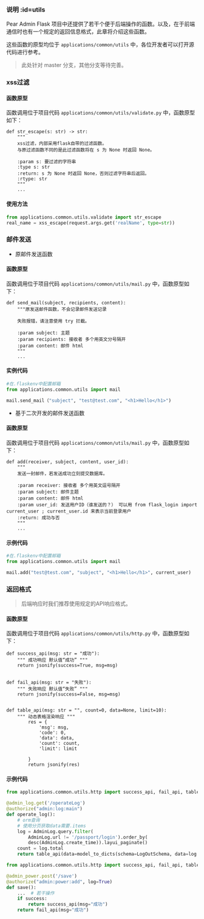 ### 说明 :id=utils

Pear Admin Flask 项目中还提供了若干个便于后端操作的函数。以及，在于前端通信时也有一个规定的返回信息格式，此章将介绍这些函数。

这些函数的原型均位于 ```applications/common/utils``` 中，各位开发者可以打开源代码进行参考。

> 此处针对 master 分支，其他分支等待完善。

### xss过滤

#### 函数原型

函数调用位于项目代码 ```applications/common/utils/validate.py``` 中，函数原型如下：

```
def str_escape(s: str) -> str:
    """
    xss过滤，内部采用flask自带的过滤函数。
    与原过滤函数不同的是此过滤函数将在 s 为 None 时返回 None。

    :param s: 要过滤的字符串
    :type s: str
    :return: s 为 None 时返回 None，否则过滤字符串后返回。
    :rtype: str
    """
    ...
```

#### 使用方法

```python
from applications.common.utils.validate import str_escape
real_name = xss_escape(request.args.get('realName', type=str))
```


### 邮件发送

+ 原邮件发送函数

#### 函数原型

函数调用位于项目代码 ```applications/common/utils/mail.py``` 中，函数原型如下：

```
def send_mail(subject, recipients, content):
    """原发送邮件函数，不会记录邮件发送记录

    失败报错，请注意使用 try 拦截。

    :param subject: 主题
    :param recipients: 接收者 多个用英文分号隔开
    :param content: 邮件 html
    """
    ...
```

#### 实例代码

```python
#在.flaskenv中配置邮箱
from applications.common.utils import mail

mail.send_mail（"subject", "test@test.com", "<h1>Hello</h1>")
```

+ 基于二次开发的邮件发送函数

#### 函数原型

函数调用位于项目代码 ```applications/common/utils/mail.py``` 中，函数原型如下：

```
def add(receiver, subject, content, user_id):
    """
    发送一封邮件，若发送成功立刻提交数据库。

    :param receiver: 接收者 多个用英文逗号隔开
    :param subject: 邮件主题
    :param content: 邮件 html
    :param user_id: 发送用户ID（谁发送的？） 可以用 from flask_login import current_user ; current_user.id 来表示当前登录用户
    :return: 成功与否
    """
    ...
```

#### 示例代码

```python
#在.flaskenv中配置邮箱
from applications.common.utils import mail

mail.add("test@test.com", "subject", "<h1>Hello</h1>", current_user)
```



### 返回格式

> 后端响应时我们推荐使用规定的API响应格式。

#### 函数原型

函数调用位于项目代码 ```applications/common/utils/http.py``` 中，函数原型如下：

```
def success_api(msg: str = "成功"):
    """ 成功响应 默认值“成功” """
    return jsonify(success=True, msg=msg)


def fail_api(msg: str = "失败"):
    """ 失败响应 默认值“失败” """
    return jsonify(success=False, msg=msg)


def table_api(msg: str = "", count=0, data=None, limit=10):
    """ 动态表格渲染响应 """
        res = {
            'msg': msg,
            'code': 0,
            'data': data,
            'count': count,
            'limit': limit

        }
        return jsonify(res)
```

#### 示例代码

```python
from applications.common.utils.http import success_api, fail_api, table_api

@admin_log.get('/operateLog')
@authorize("admin:log:main")
def operate_log():
    # orm查询
    # 使用分页获取data需要.items
    log = AdminLog.query.filter(
        AdminLog.url != '/passport/login').order_by(
        desc(AdminLog.create_time)).layui_paginate()
    count = log.total
    return table_api(data=model_to_dicts(schema=LogOutSchema, data=log.items), count=count)
```

```python
from applications.common.utils.http import success_api, fail_api, table_api

@admin_power.post('/save')
@authorize("admin:power:add", log=True)
def save():
    ...  # 若干操作
    if success:
        return success_api(msg="成功")
    return fail_api(msg="成功")    
```
